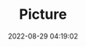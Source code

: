 ---
weight: 1
images:
- /images/edited/109.jpeg
title: Picture
date: 2022-08-29 04:19:02
tags: [luminarneo,work,ilce7m3,person,people,tv]
---